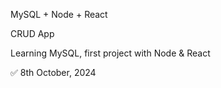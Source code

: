 MySQL + Node + React

CRUD App

Learning MySQL, first project with Node & React

✅ 8th October, 2024
